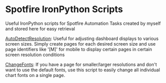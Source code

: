 # Spotfire IronPython Scripts
Useful IronPython scripts for Spotfire Automation Tasks created by myself and stored here for easy retrieval

[AutoDetectResolution](https://github.com/kanungle/spotfire-ironpython/blob/main/AutoDetectResolution.py): Useful for adjusting dashboard displays to various screen sizes. Simply create pages for each desired screen size and use page identifiers like '[M]' for mobile to display certain pages in certain screen resolution conditions

[ChangeFonts](kanungle/spotfire-ironpython/ChangeFonts.py): If you have a page for smaller/larger resolutions and don't want to use the default fonts, use this script to easily change all individual chart fonts on a single page.